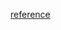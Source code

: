 [reference](https://medium.com/@tharinduit16/react-18-with-webpack-5-project-setup-steps-a93b4e1aaa3b)